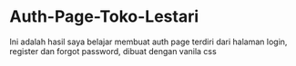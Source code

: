 # Auth-Page-Toko-Lestari
Ini adalah hasil saya belajar membuat auth page terdiri dari halaman login, register dan forgot password, dibuat dengan vanila css

